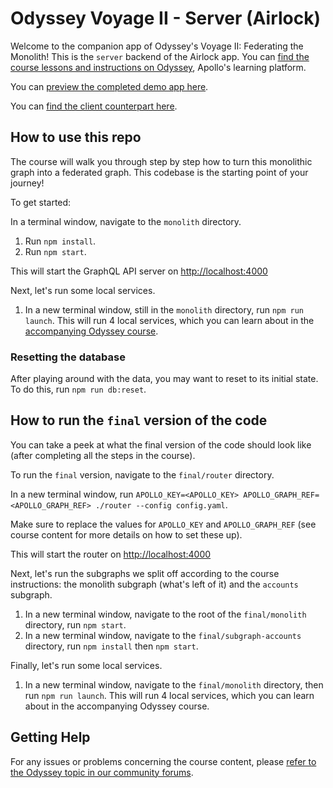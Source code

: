 # Odyssey Voyage II - Server (Airlock)

Welcome to the companion app of Odyssey's Voyage II: Federating the Monolith! This is the `server` backend of the Airlock app. You can [find the course lessons and instructions on Odyssey](http://apollographql.com/tutorials/voyage-part2), Apollo's learning platform.

You can [preview the completed demo app here](https://odyssey-airlock.netlify.app/).

You can [find the client counterpart here](https://github.com/apollographql/odyssey-voyage-II-client).

## How to use this repo

The course will walk you through step by step how to turn this monolithic graph into a federated graph. This codebase is the starting point of your journey!

To get started:

In a terminal window, navigate to the `monolith` directory.

1. Run `npm install`.
1. Run `npm start`.

This will start the GraphQL API server on [http://localhost:4000](http://localhost:4000)

Next, let's run some local services.

1. In a new terminal window, still in the `monolith` directory, run `npm run launch`. This will run 4 local services, which you can learn about in the [accompanying Odyssey course](https://www.apollographql.com/tutorials/voyage-part2/monolith-graph-setup).

### Resetting the database

After playing around with the data, you may want to reset to its initial state. To do this, run `npm run db:reset`.

## How to run the `final` version of the code

You can take a peek at what the final version of the code should look like (after completing all the steps in the course).

To run the `final` version, navigate to the `final/router` directory.

In a new terminal window, run `APOLLO_KEY=<APOLLO_KEY> APOLLO_GRAPH_REF=<APOLLO_GRAPH_REF> ./router --config config.yaml`.

Make sure to replace the values for `APOLLO_KEY` and `APOLLO_GRAPH_REF` (see course content for more details on how to set these up).

This will start the router on [http://localhost:4000](http://localhost:4000)

Next, let's run the subgraphs we split off according to the course instructions: the monolith subgraph (what's left of it) and the `accounts` subgraph.

1. In a new terminal window, navigate to the root of the `final/monolith` directory, run `npm start`.
1. In a new terminal window, navigate to the `final/subgraph-accounts` directory, run `npm install` then `npm start`.

Finally, let's run some local services.

1. In a new terminal window, navigate to the `final/monolith` directory, then run `npm run launch`. This will run 4 local services, which you can learn about in the accompanying Odyssey course.

## Getting Help

For any issues or problems concerning the course content, please [refer to the Odyssey topic in our community forums](https://community.apollographql.com/tags/c/help/6/odyssey).
